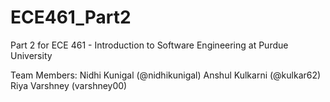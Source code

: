 # ECE461_Part2
Part 2 for ECE 461 - Introduction to Software Engineering at Purdue University

Team Members: 
Nidhi Kunigal (@nidhikunigal)
Anshul Kulkarni (@kulkar62)
Riya Varshney (varshney00)
